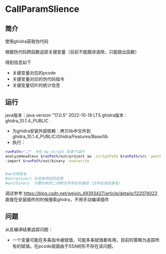 # CallParamSlience

## 简介

使用ghidra获取伪代码

根据伪代码跨函数追踪关键变量（目前不能跟进调用，只能跳出函数）


得到信息如下
- 关键变量对应的pcode
- 关键变量对应的伪代码指令
- 关键变量切片的统计信息

## 运行
java版本：java version "17.0.5" 2022-10-18 LTS
ghidra版本：ghidra_10.1.4_PUBLIC



- 为ghidra安装外部依赖：拷贝lib中文件到ghidra_10.1.4_PUBLIC/Ghidra/Features/Base/lib
- 执行：
```bash
runPath="./"  #在 my_script 目录下运行
analyzeHeadless $runPath/out/project aa -scriptPath $runPath/src -postScript Comfu_function.java \
-import $runPath/out/binary -overwrite


#aa为项目名
#out/project 为存放项目的目录
#out/binary  为要分析的二进制文件所在的路径（文件名或目录名）
```
调试参考
https://blog.csdn.net/weixin_49393427/article/details/122074023
直接在安装插件的时候搜索ghidra，不用手动编译插件

## 问题
从反编译结果追踪问题：
- 一个变量可能在多条指令被赋值，可能多条赋值都有用，目前的策略为追踪所有的赋值。在pcode层面由于SSA树形不存在该问题。